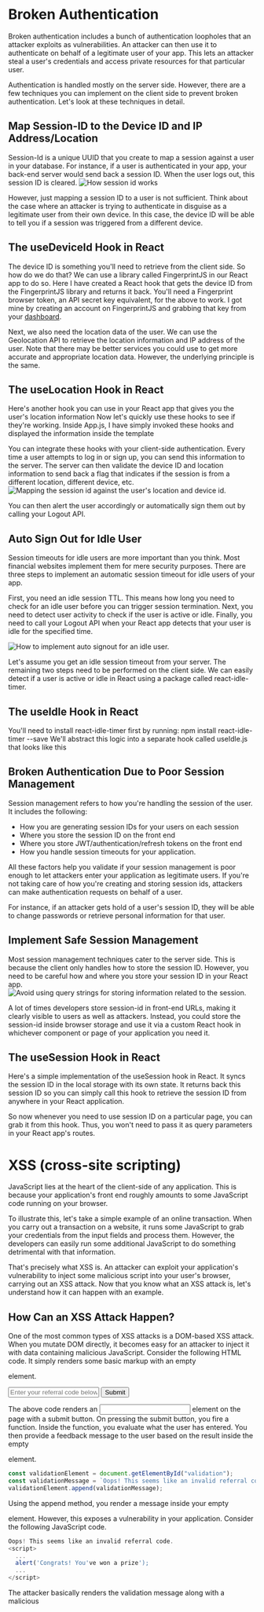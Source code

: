 # Broken Authentication

Broken authentication includes a bunch of authentication loopholes that an attacker exploits as vulnerabilities. An attacker can then use it to authenticate on behalf of a legitimate user of your app. This lets an attacker steal a user's credentials and access private resources for that particular user.

Authentication is handled mostly on the server side. However, there are a few techniques you can implement on the client side to prevent broken authentication. Let's look at these techniques in detail.

## Map Session-ID to the Device ID and IP Address/Location

Session-Id is a unique UUID that you create to map a session against a user in your database. For instance, if a user is authenticated in your app, your back-end server would send back a session ID. When the user logs out, this session ID is cleared.
![How session id works](https://images.ctfassets.net/nx13ojx82pll/191Q5tdmW6DxC1KoGbNcgw/7ea3f5de581b1060411de1715ca133e0/react-broken-authentication-guide-2.png?w=1600&h=900&q=80&fm=webp)

However, just mapping a session ID to a user is not sufficient. Think about the case where an attacker is trying to authenticate in disguise as a legitimate user from their own device. In this case, the device ID will be able to tell you if a session was triggered from a different device.

## The useDeviceId Hook in React

The device ID is something you'll need to retrieve from the client side. So how do we do that? We can use a library called FingerprintJS in our React app to do so. Here I have created a React hook that gets the device ID from the FingerprintJS library and returns it back.
You'll need a Fingerprint browser token, an API secret key equivalent, for the above to work. I got mine by creating an account on FingerprintJS and grabbing that key from your [dashboard](https://dashboard.fingerprintjs.com/).

Next, we also need the location data of the user. We can use the Geolocation API to retrieve the location information and IP address of the user. Note that there may be better services you could use to get more accurate and appropriate location data. However, the underlying principle is the same.

## The useLocation Hook in React

Here's another hook you can use in your React app that gives you the user's location information
Now let's quickly use these hooks to see if they're working. Inside App.js, I have simply invoked these hooks and displayed the information inside the template

You can integrate these hooks with your client-side authentication. Every time a user attempts to log in or sign up, you can send this information to the server. The server can then validate the device ID and location information to send back a flag that indicates if the session is from a different location, different device, etc.
![Mapping the session id against the user's location and device id.](https://images.ctfassets.net/nx13ojx82pll/4lAXzzwb9HiKfS12yJTVaz/17e4141367d67de4809bebf88f41bd9e/react-broken-authentication-guide-4.png?w=1600&h=900&q=80&fm=webp)

You can then alert the user accordingly or automatically sign them out by calling your Logout API.

## Auto Sign Out for Idle User

Session timeouts for idle users are more important than you think. Most financial websites implement them for mere security purposes. There are three steps to implement an automatic session timeout for idle users of your app.

First, you need an idle session TTL. This means how long you need to check for an idle user before you can trigger session termination. Next, you need to detect user activity to check if the user is active or idle. Finally, you need to call your Logout API when your React app detects that your user is idle for the specified time.

![How to implement auto signout for an idle user.](https://images.ctfassets.net/nx13ojx82pll/6lpaGP5ZDiCiLqCQli5nOA/b430a5167547d7995dc8f49d7a86dcd7/react-broken-authentication-guide-6.png?w=1600&h=900&q=80&fm=webp)

Let's assume you get an idle session timeout from your server. The remaining two steps need to be performed on the client side. We can easily detect if a user is active or idle in React using a package called react-idle-timer.

## The useIdle Hook in React

You'll need to install react-idle-timer first by running:
npm install react-idle-timer --save
We'll abstract this logic into a separate hook called useIdle.js that looks like this

## Broken Authentication Due to Poor Session Management

Session management refers to how you're handling the session of the user. It includes the following:

- How you are generating session IDs for your users on each session
- Where you store the session ID on the front end
- Where you store JWT/authentication/refresh tokens on the front end
- How you handle session timeouts for your application.

All these factors help you validate if your session management is poor enough to let attackers enter your application as legitimate users.
If you're not taking care of how you're creating and storing session ids, attackers can make authentication requests on behalf of a user.

For instance, if an attacker gets hold of a user's session ID, they will be able to change passwords or retrieve personal information for that user.

## Implement Safe Session Management

Most session management techniques cater to the server side. This is because the client only handles how to store the session ID. However, you need to be careful how and where you store your session ID in your React app.
![Avoid using query strings for storing information related to the session.](https://images.ctfassets.net/nx13ojx82pll/2tUpjOQWckUZ1y1F7zbuRl/618c79fddc4a50aeb93a94ba08e77254/react-broken-authentication-guide-7.png?w=1600&h=900&q=80&fm=webp)

A lot of times developers store session-id in front-end URLs, making it clearly visible to users as well as attackers. Instead, you could store the session-id inside browser storage and use it via a custom React hook in whichever component or page of your application you need it.

## The useSession Hook in React

Here's a simple implementation of the useSession hook in React. It syncs the session ID in the local storage with its own state. It returns back this session ID so you can simply call this hook to retrieve the session ID from anywhere in your React application.

So now whenever you need to use session ID on a particular page, you can grab it from this hook. Thus, you won't need to pass it as query parameters in your React app's routes.

# XSS (cross-site scripting)

JavaScript lies at the heart of the client-side of any application. This is because your application's front end roughly amounts to some JavaScript code running on your browser.

To illustrate this, let's take a simple example of an online transaction. When you carry out a transaction on a website, it runs some JavaScript to grab your credentials from the input fields and process them. However, the developers can easily run some additional JavaScript to do something detrimental with that information.

That's precisely what XSS is. An attacker can exploit your application's vulnerability to inject some malicious script into your user's browser, carrying out an XSS attack. Now that you know what an XSS attack is, let's understand how it can happen with an example.

## How Can an XSS Attack Happen?

One of the most common types of XSS attacks is a DOM-based XSS attack. When you mutate DOM directly, it becomes easy for an attacker to inject it with data containing malicious JavaScript.
Consider the following HTML code. It simply renders some basic markup with an empty <div> element.

<html>
   <body>
       <div id="validation">
       </div>
       <input placeholder="Enter your referral code below" />
       <button>Submit</button>
   </body>
</html>

The above code renders an <input> element on the page with a submit button. On pressing the submit button, you fire a function. Inside the function, you evaluate what the user has entered. You then provide a feedback message to the user based on the result inside the empty <div> element.

```js
const validationElement = document.getElementById("validation");
const validationMessage = `Oops! This seems like an invalid referral code.`;
validationElement.append(validationMessage);
```

Using the append method, you render a message inside your empty <div> element. However, this exposes a vulnerability in your application. Consider the following JavaScript code.

```js
Oops! This seems like an invalid referral code.
<script>
  ...
  alert('Congrats! You've won a prize');
  ...
</script>
```

The attacker basically renders the validation message along with a malicious <script>. This was possible because the application was modifying DOM directly using the append() method on the <div>. Inside the <script>, the attacker can write code that steals your confidential and sensitive information. On similar grounds, if you use innerHTML to mutate DOM directly, you are exposing your application to a potential XSS attack.

Thus, an XSS attack can be an alarming sight for your users. However, front-end frameworks have come a long way and provide some protection against such attacks out of the box. Let's look at how React handles these situations for you and how far it secures your application against an XSS attack.

## Is React XSS Foolproof?

Luckily, React does a few things under the hood to safeguard your application against XSS attacks. Let's rewrite the code in the previous section in React.

Just like before, I have an <input> element with a <button> that fires the validateMessage function. I have created a state validationMessage that I set inside the validateMessage function using a setTimeout. Finally, I output the validationMessage inside an empty <div> element using JSX.

<div>
{validationMessage}
</div>

React outputs elements and data inside them using auto escaping. It interprets everything inside validationMessage as a string and does not render any additional HTML elements. This means that if validationMessage was somehow infiltrated by an attacker with some <script> tags, React would simply ignore it and render it as a string.

```js
const validateMessage = async () => {
  setTimeout(() => {
    setValidationMessage(`Invalid referral code, <script></script>`);
  }, 1000);
};
```

If you check now, the <script> tags get rendered as strings instead of a DOM element.

Now, any JavaScript enclosed by the <script> tags will not be executed. Thus, the above behavior protects your application from an attacker trying to execute a DOM-based XSS attack.
But does that mean your React application is safe from all kinds of XSS attacks? We only considered the use case of outputting an element or a string using JSX. What if we actually need to render HTML elements directly on the DOM from inside the JSX?

## Render HTML Elements Dynamically in React

The most common use case where you'd want to render HTML elements directly is a blogging application. In typical blogging applications, you receive your blogs as a combination of HTML elements. These elements wrap your blog's content, preserving its formatting.

Let's say you have a small React component that gets a blog from the server and renders it on the DOM.

```js
import "./App.css";
function App() {
  const blog = `
   <h3>This is a blog title </h3>
   <p>This is some blog text. There could be <b>bold</b> elements as well as <i>italic</i> elements here! <p>
  `;
  return (
    <div className="App">
      <div>{blog}</div>
    </div>
  );
}

export default App;
```

Inside the component, I have a blog variable that stores your blog's content wrapped in proper HTML elements. If you directly output the blog variable inside your JSX, it would be interpreted as a string.
![Rendering a blog using JSX.](https://images.ctfassets.net/nx13ojx82pll/6Sj0KuXV3xZiyAYahaEgIN/c0b334da70638954354e89608ee0257a/react-xss-guide-examples-and-prevention-picture-3.png?w=1262&h=178&q=80&fm=webp)

While that safeguards your application against a DOM-based XSS attack, it ruins the experience for your users. Therefore, you need to render your blog as a markup instead of rendering it as a string. This will render your content along with its dedicated HTML tags.

React allows you to do that using a prop called dangerouslySetInnerHTML. You can pass this prop to any generic container element. It takes in an object with a key \_html whose value is the HTML markup you wish to render inside the container.

<div className="App">
<div dangerouslySetInnerHTML={{__html:blog}}>
</div>
</div>
If you check back now, you should see your blog with its intended formatting.
![Rendering formatted blog using dangerouslySetInnerHTML](https://images.ctfassets.net/nx13ojx82pll/4xfecPWZ7qdMK4AcFkFmn5/b39d51b4c11d64a2f30fa1c6704a9219/react-xss-guide-examples-and-prevention-picture-4.png?w=1284&h=234&q=80&fm=webp)

All HTML elements contained by the blog variable are properly rendered on the DOM. However, this puts us back at square one! We again have an XSS vulnerability in our application, and the attacker could inject some malicious scripts inside the blog variable. In fact, the dangerouslySetInnerHTML prop intentionally has the word "dangerous" in it to remind you that you should be cautious while using it.

## Sanitize Data in React

In order to protect your application from a DOM-based XSS attack, you must sanitize data that contains HTML elements before rendering it on the DOM. There are a number of libraries out there that you can use. One such library is DOMPurify. Let's see how we can use it in our React application.

Let's first install DOMPurify inside our React application by running the following command:
npm i dompurify
To use it, import DOMPurify from the library at the top as shown:

```js
import DOMPurify from "dompurify";
```

Let's create a new variable, sanitizedBlog, that contains the sanitized version of our blog.

```js
const sanitizedBlog = DOMPurify.sanitize(blog);
```

Finally, we can now use sanitizedBlog instead of blog inside the dangerouslySetInnerHTML prop as shown:

<div className="App">
<div dangerouslySetInnerHTML={{__html: sanitizedBlog}}>
</div>
</div>
Everything should still work the same, but your sanitizedBlog is now protected against any malicious XSS injections.

## Escape Hatches in React Can Cause an XSS Attack

A lot of times, you want to get a reference to a DOM element in your React application. React provides you with findDOMNode and createRef as escape hatches. These methods give a direct reference to the DOM elements.

```js
import "./App.css";
import { useEffect, createRef } from "react";

function App() {
  const divRef = createRef();
  const data = "lorem ipsum just some random text";

  useEffect(() => {
    divRef.current.innerHTML = "After rendering, this will display";
  }, []);

  return (
    <div className="App">
      <div className="container" ref={divRef}>
        {data}
      </div>
    </div>
  );
}

export default App;
```

I have a simple <div> with the ref divRef. When the component's DOM loads, I change the content inside this <div> using the innerHTML property on its ref. An attacker can easily inject some malicious script by overriding the innerHTML of the <div> inside the useEffect.

The trick here is simple. Don't use innerHTML to mutate DOM at all! This is yet again a similar situation where you're modifying DOM directly. If you are using refs to add some content inside your HTML elements, use innerText instead.

```js
useEffect(() => {
  divRef.current.innerText = myName;
}, [myName]);
```

Now, even if the attacker is able to inject some <script> tags through divRef, it will be rendered as a string in your application. This kind of pattern is rare, and you should always avoid mutating DOM directly using refs.

# XML External Entities

XML, or Extensible Markup Language, is a markup language and file format for storing, transmitting, and reconstructing arbitrary data. In addition, this language is used in the programming world to define rules for encoding documents in a format that is both human-readable and machine-readable.

Alright then, but how can a file structure become a threat to your application?

By default, XML processing tools allow the specification of an external entity, a URI, retrieved and processed during the XML file parsing. In the process of file parsing, XML processing code can retrieve these external entities without validation. Attackers can circumvent your security measures by requesting and embedding the content on the specified external entity inside the XML document. This is essentially an open back door. An attacker could leverage this property as an avenue to retrieve any resource.

In a nutshell, an XML External Entities attack, or XXE injection, is an attack that takes advantage of XML parsing vulnerabilities. It targets systems that use XML parsing functionalities that face the user and allow an attacker to access files and resources on the server. XXE injection attacks can include disclosing local files containing sensitive data, such as passwords or private user data using file: schemes or relative paths in the system identifier.

In essence, this vulnerability could render your server insecure given enough persistence and time.

## Looking for XML External Entities

The following example is a bare-bones XML document containing an item XML element.

<item id="1">
<title>Toilet Paper</title>
</item>
Great, but where's the external entity?

You would represent an external entity by using a system identifier within a DOCTYPE header.

<!ENTITY xxe SYSTEM "https://www.google.com" >]>

The purpose of this header is to add more properties to the XML data structure. To illustrate this further, the code below contains an external XML entity that would try to compromise a potentially perpetual file.

<!ENTITY xxe SYSTEM "file:///gkr/rand" >]>
<item id="1">
<title>&xxe;</title>
</item>
This attack would result in a denial of service (DoS) attack and bring your server to its knees. Yikes!

As we've mentioned in other articles, these entities can access local or remote content, so you need to protect the sensitive files on the server.

By not doing so, you could potentially provide an attacker with a way to gain control of your website. Game over. By no means is this a thorough explanation of XML External Entities or XXE attacks. Exploring all the complexities of this vulnerability is beyond the scope of this article.

## A Simple Way to Mitigate React XML External Entities

How can you fix this mess?
Thankfully, most of the work has already been done for you.

As a quick refresher, and for the sake of brevity, I'll briefly refer to a previous article on the recommended approach to take.

Generally, as long as you are not intentionally trying to open a window for the vulnerability and consider that you need the functionality of loading user-provided XML files, you don't have to worry much about this issue.

Let's illustrate.

As we have mentioned, if an application has an endpoint that parses XML files, an attacker could send a specially crafted payload to the server and obtain sensitive files. The files the attacker can get depend heavily on how you set up your system and how you implement user permissions.

So, to prevent this situation from playing out, first, don't use libraries that support entity replacement.

Luckily, JavaScript has no popular XML parsing libraries with such a problem.

Generally, you have done most of the work as long as you keep your libraries updated. Your application is likely implementing react-xml-parser, which already comes with protections against this vulnerability. Additionally, for most libraries, external entities are disabled by default.

A straightforward example of a protected implementation on React would be the following:

```js
var XMLParser = require("react-xml-parser");
var xml = new XMLParser().parseFromString(xml_text);
console.log(xml);
```

Additionally, if your platform does require the use of external entities, you can safelist known external entities to minimize the potential for exploits.

## Other Strategies

Here are some other strategies you can take to mitigate XXE Injection attacks:

Use simpler data formats like JSON and avoid serialization of sensitive data.

Patch or upgrade all XML processing code and libraries in your application.

Verify that XML file upload validates incoming XML using XSD validation.

Update SOAP to SOAP 1.2 or higher.

Use SAST tools to help detect XXE in source code.

Finally, as a rule of thumb, do not implement the processing of XML unless it's an application requirement. There are numerous ways to offer similar features without opening your application to threats.

The most practical mitigation approach to vulnerabilities is to not be open to them in the first place.

# Command Injection

Command injection is considered to be one of the five most dangerous injection attacks. It's equivalent to a malicious attacker using your system themselves. Imagine the damage an attacker will be able to do if they were to get access to your entire system.

As a developer, you've used the command line terminal to do literally everything—creating folders, reading files, or even deleting them. Command injection transfers all this power to the attacker. But how does that really happen? What all can an attacker do?

## What Is an Injection Attack?

Most injection attacks follow a similar pattern across all their variants. In its most primitive step, an injection attack finds a vulnerability in the application. This vulnerability provides a gateway to get unauthorized access to server files, system OS, etc. The attacker then injects some code through this gateway to steal data, modify system files, or execute shell commands.

Based on the type of injection attack, the code is injected in different ways. If it's a client-side vulnerability, the easiest way for an attacker to inject code is through JavaScript. In this case, the attacker injects a script that runs on the user's browser.

On the other hand, if it's the server, the attacker could inject some shell commands. We know how powerful shell commands are. They can interact directly with your system-level APIs.

## What Exactly Is a Command Injection Attack?

A command injection attack is more lethal because it gives the attacker more privileges than a regular injection attack. Earlier, I talked about how attackers can inject a malicious script on the client side. However, the script can only execute some JavaScript. The extent to which it can hamper your application is largely influenced by what JavaScript can do.

In other words, injecting code or a script often becomes limited to the language. However, that's not the case with command injection.

This gives the attacker complete control over your system. Consequently, the attacker can read your environment secrets and other configurational files. Not only this, but the attacker can also modify or delete other files on your system.

## Example of a Command Injection Attack

Typical command injection attacks happen directly on the server, but they may also be triggered from the client side. Let's assume you have a React app on the front end and a NodeJS server on the back end.

### Create a Back-End Server

To set up the latter, run the following command:

    cd command-injection-server && npm init -y && npm i express

Let's assume that your back end receives the name of a text file stored locally on your server. This text file stores the version of your server. You need to validate if your back end and front end are running on the same version. So, you make an HTTP request to an endpoint. You send the version file as a query parameter from the front end to an endpoint. This endpoint checks if that version file exists on the server. If it does, you send back the contents of the file. Otherwise, you throw an error.

To demonstrate, let's make a v1.txt file in the root directory of your project. Add the following content inside that text file:

App Version 1

Your project structure should look like this:
![Version API Back-End Project Structure.](https://images.ctfassets.net/nx13ojx82pll/ATjP3tLqD71iXMyHdL1kw/5c1b0ac97b01e0c206bb17a069210692/react-command-injection-examples-and-prevention-picture-2.png?w=1012&h=956&q=80&fm=webp)

If you now make a request to http://localhost:8080/?versionFile=v1.txt endpoint, you'll get back the following response:
![Version API Response.](https://images.ctfassets.net/nx13ojx82pll/6w7Zidlq5FYproMakObi4U/ad3778cae7a7e3469a8c528673c53830/react-command-injection-examples-and-prevention-picture-3.png?w=1800&h=434&q=80&fm=webp)

### Consume Version API on Front End

Rewrite your App.js file

In the code, I simply invoke a method that makes an HTTP GET request to the server at the http://localhost:8080/?versionFile=v1.txt endpoint. I call this function inside the useEffect so that it's fired as soon as the page loads. If you check the console, you'll get back the app version in response as shown
![Version API Front End.](https://images.ctfassets.net/nx13ojx82pll/1UPVe0LcOPNU72QeO2QBLb/eb0a46f984a02151a8b27c3947184f55/react-command-injection-examples-and-prevention-picture-4.png?w=1737&h=268&q=80&fm=webp)

### Command Injection Vulnerability

Until now, it may seem as if everything is fine. There's a server that serves an endpoint for version check and your React app makes a request to it. However, the endpoint exposes a command injection vulnerability. Let's see how.

The front end hits the version endpoint with a query parameter that executes a shell command on the server. The query parameter is the file name that contains the version of the app. It's extracted by your server and is directly taken to execute a command. An attacker could easily infiltrate this request and send some malicious commands that can be executed on the server.

Let's say we also had a secrets folder that contains all the sensitive configurational credentials of our project. An attacker could make a request like this from the front end:

const response=await fetch('http://localhost:8080/?versionFile=v1.txt&&cd%20secrets',{mode:'cors'});
which would then execute the following command on the server:

type v1.txt && cd secrets
Now the attacker can access your secrets folder! This is just a simple example, but there are a ton of dangerous commands an attacker can execute. [Here's a detailed guide](https://auth0.com/blog/preventing-command-injection-attacks-in-node-js-apps/#A-Realistic-Attack) that tells you all the realistic attacks the attacker can commit using command injection once your system is compromised. For now, let's move ahead and see how we can fix this problem.

### Prevent Command Injection Attack

There are several methods, best practices, and coding guidelines you can follow to prevent a command injection attack on your application. Let's have a look at some of the methods below, what they do and how they combat command injection.

#### Refactor Your API

If you head back to the back-end code, the following lines of code are the bottlenecks for the command injection vulnerability in your system:

```js
const appVersionFile = req.query.versionFile;
const command = `type ${appVersionFile}`;
```

We're directly getting the file name as a query parameter in the API. We're then using this file name directly in the command. Thus, any infiltration with the query parameter is directly going to affect the shell command executed on the server. Besides, it doesn't make a lot of sense to send a hardcoded file name as a query parameter from the front end.

Let's refactor the above lines of code to the following:

```js
const appVersion = req.query.version;
const versionFile = `v${appVersion}.txt`;
const command = `type ${versionFile}`;
```

We have changed the query parameter to be only the version number that we need to check. This is because we don't really need an entire file name as a query parameter in the API. We then use the version number to dynamically generate a version file name. Finally, we use that filename to execute a command. If you now make the same request as earlier, you'll get an error with the following:

```json
{
  "killed": false,
  "code": 1,
  "signal": null,
  "cmd": "type vundefined.txt"
}
```

Similarly, if the attacker tries to inject a command in your server through your React app, they won't be able to do so as the API would throw an exception.
Hence, the attacker won't be able to run any lethal shell commands.

Use More Airtight Functions for Executing Shell Commands
We use the exec function to execute the shell commands. According to NodeJS official docs, this function takes in a command that runs it as it is, "with space-separated arguments." Instead, you can use a more airtight function that disallows your server to run arbitrary commands.

The execFile function takes in a file that contains some shell commands. Additionally, it also takes some arguments to run those commands. It's more secure as now you don't generate commands on the fly. Instead, you store them inside a bash file and can send some arguments specific to the command you want to execute. You can read more about this function [here](https://nodejs.org/api/child_process.html#child_process_child_process_execfile_file_args_options_callback).

### Validate Input

I can't emphasize enough how important it is to validate inputs from the front end. In this scenario, you can validate the query parameters before sending them to the server. Have a look at the following code

```js
const validateQueryParam = (queryParam) => {
  const infiltratedParams = queryParam.split("&&");
  console.log(infiltratedParams);
  if (infiltratedParams.length > 1) return false;
  else return true;
};

const getAppVersion = async () => {
  const queryParam = "versionFile=v1.txt&&cd%20secrets";
  const isValidQueryParam = validateQueryParam(queryParam);
  if (!isValidQueryParam) {
    alert("invalid query params");
    return;
  }
  const response = await fetch(`http://localhost:8080/?${queryParam}`, {
    mode: "cors",
  });
  const data = await response.json();
  console.log(data);
};
```

The above code validates the query parameters on the front end before sending them in the request. The validateQueryParam function checks if the query parameters are infiltrated. If this function returns true, the front end blocks the API request and throws an alert.

You can also validate the query parameters against a more robust regular expression.
